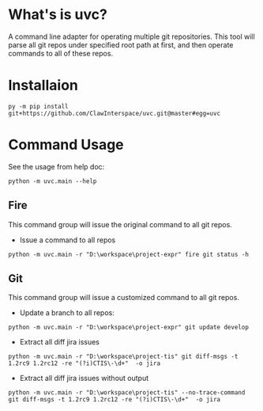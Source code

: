 # What's is uvc?

A command line adapter for operating multiple git repositories. 
This tool will parse all git repos under specified root path at first, 
and then operate commands to all of these repos.


# Installaion

```
py -m pip install git+https://github.com/ClawInterspace/uvc.git@master#egg=uvc
```

# Command Usage

See the usage from help doc:

`python -m uvc.main --help`

## Fire

This command group will issue the original command to all git repos.

* Issue a command to all repos

```
python -m uvc.main -r "D:\workspace\project-expr" fire git status -h
```


## Git
This command group will issue a customized command to all git repos.

* Update a branch to all repos:

```
python -m uvc.main -r "D:\workspace\project-expr" git update develop
```

* Extract all diff jira issues

```
python -m uvc.main -r "D:\workspace\project-tis" git diff-msgs -t 1.2rc9 1.2rc12 -re "(?i)CTIS\-\d+"  -o jira 
```

* Extract all diff jira issues without output

```
python -m uvc.main -r "D:\workspace\project-tis" --no-trace-command git diff-msgs -t 1.2rc9 1.2rc12 -re "(?i)CTIS\-\d+"  -o jira 
```